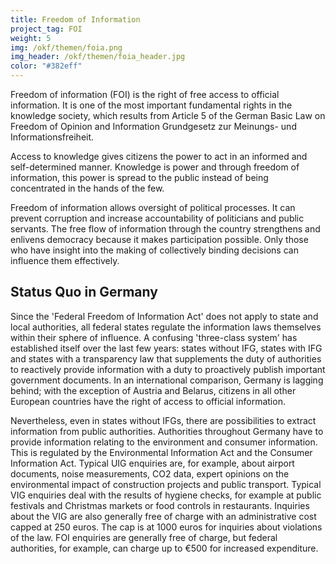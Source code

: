 ```yaml
---
title: Freedom of Information
project_tag: FOI
weight: 5
img: /okf/themen/foia.png
img_header: /okf/themen/foia_header.jpg
color: "#382eff"
---
```


Freedom of information (FOI) is the right of free access to official information. It is one of the most important fundamental rights in the knowledge society, which results from Article 5 of the German Basic Law on Freedom of Opinion and Information Grundgesetz zur Meinungs- und Informationsfreiheit.


<!--more-->

Access to knowledge gives citizens the power to act in an  informed and self-determined manner. Knowledge is power and through freedom of information, this power is spread to the public instead of being concentrated in the hands of the few. 

Freedom of information allows oversight of political processes. It can prevent corruption and increase accountability of politicians and public servants. The free flow of information through the country strengthens and enlivens democracy because it makes participation possible. Only those who have insight into the making of collectively binding decisions can influence them effectively.

## Status Quo in Germany

Since the 'Federal Freedom of Information Act' does not apply to state and local authorities, all federal states regulate the information laws themselves within their sphere of influence. A confusing 'three-class system' has established itself over the last few years: states without IFG, states with IFG and states with a transparency law that supplements the duty of authorities to reactively provide information with a duty to proactively publish important government documents. In an international comparison, Germany is lagging behind; with the exception of Austria and Belarus, citizens in all other European countries have the right of access to official information.

Nevertheless, even in states without IFGs, there are possibilities to extract information from public authorities. Authorities throughout Germany have to provide information relating to the environment and consumer information. This is regulated by the Environmental Information Act and the Consumer Information Act. Typical UIG enquiries are, for example, about airport documents, noise measurements, CO2 data, expert opinions on the environmental impact of construction projects and public transport. Typical VIG enquiries deal with the results of hygiene checks, for example at public festivals and Christmas markets or food controls in restaurants. Inquiries about the VIG are also generally free of charge with an administrative cost capped at 250 euros. The cap is at 1000 euros for inquiries about violations of the law. FOI enquiries are generally free of charge, but federal authorities, for example, can charge up to €500 for increased expenditure.